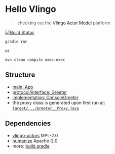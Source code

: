 # Hello Vlingo

> checking out the [Vlingo Actor Model](https://github.com/vlingo/vlingo-actors) platform

[![Build Status](https://travis-ci.org/d-led/hello_vlingo.svg?branch=master)](https://travis-ci.org/d-led/hello_vlingo)

```
gradle run
```

or

```
mvn clean compile exec:exec
```

## Structure

- [main: App](src/main/java/github/dled/demo/App.java)
- [protocol/interface: Greeter](src/main/java/github/dled/demo/Greeter.java)
- [implementation: ConsoleGreeter](src/main/java/github/dled/demo/ConsoleGreeter.java)
- the proxy class is generated upon first run at: [`target/.../Greeter__Proxy.java`](target/generated-sources/github/dled/demo/Greeter__Proxy.java)

## Dependencies

- [vlingo-actors](https://github.com/vlingo/vlingo-actors) MPL-2.0
- [humanize](https://github.com/mfornos/humanize) Apache-2.0
- more: [build.gradle](build.gradle)
